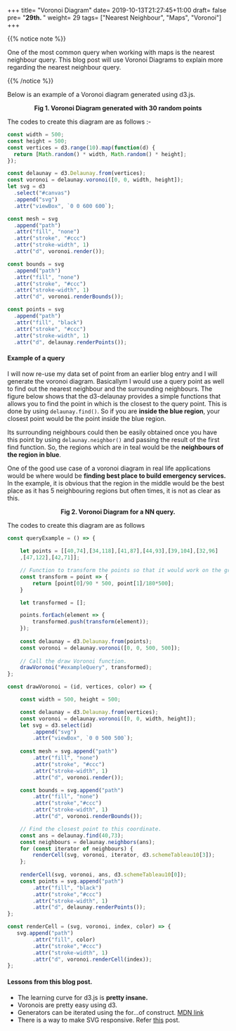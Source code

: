 +++
title= "Voronoi Diagram"
date= 2019-10-13T21:27:45+11:00
draft= false
pre= "<b>29th. </b>"
weight= 29
tags= ["Nearest Neighbour", "Maps", "Voronoi"]
+++

<script src="https://unpkg.com/d3@5.12.0/dist/d3.min.js"></script>
<script src="/blog/scripts/d3-delaunay.min.js"></script>

{{% notice note %}}

One of the most common query when working with maps is the nearest neighbour query. This blog post will use Voronoi Diagrams to explain more regarding the nearest neighbour query.

{{% /notice %}}

Below is an example of a Voronoi diagram generated using d3.js.

<div id="canvas" style="text-align:center;max-width:30em;margin:auto;"></div>

<p align="center"><strong>Fig 1. Voronoi Diagram generated with 30 random points</strong></p>

<!-- <embed src="https://www.desmos.com/calculator/q0nyt99bcr?embed" width="100%" height="500px" style="border: 1px solid #ccc" frameborder=0></embed> -->

The codes to create this diagram are as follows :-


```javascript
const width = 500;
const height = 500;
const vertices = d3.range(10).map(function(d) {
  return [Math.random() * width, Math.random() * height];
});

const delaunay = d3.Delaunay.from(vertices);
const voronoi = delaunay.voronoi([0, 0, width, height]);
let svg = d3
  .select("#canvas")
  .append("svg")
  .attr("viewBox", `0 0 600 600`);

const mesh = svg
  .append("path")
  .attr("fill", "none")
  .attr("stroke", "#ccc")
  .attr("stroke-width", 1)
  .attr("d", voronoi.render());

const bounds = svg
  .append("path")
  .attr("fill", "none")
  .attr("stroke", "#ccc")
  .attr("stroke-width", 1)
  .attr("d", voronoi.renderBounds());

const points = svg
  .append("path")
  .attr("fill", "black")
  .attr("stroke", "#ccc")
  .attr("stroke-width", 1)
  .attr("d", delaunay.renderPoints());

```

#### Example of a query

I will now re-use my data set of point from an earlier blog entry and I will generate the voronoi diagram. Basicallym I would use a query point as well to find out the nearest neighbour and the surrounding neighbours. The figure below shows that the d3-delaunay provides a simple functions that allows you to find the point in which is the closest to the query point. This is done by using `delaunay.find()`. So if you are **inside the blue region**, your closest point would be the point inside the blue region.

Its surrounding neighbours could then be easily obtained once you have this point by using `delaunay.neighbor()` and passing the result of the first find function. So, the regions which are in teal would be the **neighbours of the region in blue**.

One of the good use case of a voronoi diagram in real life applications would be where would be **finding best place to build emergency services.** In the example, it is obvious that the region in the middle would be the best place as it has 5 neighbouring regions but often times, it is not as clear as this.

<div id="exampleQuery" style="text-align:center;max-width:30em;margin:auto;"></div>
<p align="center"><strong>Fig 2. Voronoi Diagram for a NN query.</strong></p>


The codes to create this diagram are as follows

```javascript
const queryExample = () => {
    
    let points = [[40,74],[34,118],[41,87],[44,93],[39,104],[32,96]
    ,[47,122],[42,71]];

    // Function to transform the points so that it would work on the grid
    const transform = point => {
        return [point[0]/90 * 500, point[1]/180*500];
    }

    let transformed = [];

    points.forEach(element => {
        transformed.push(transform(element));
    });
    
    const delaunay = d3.Delaunay.from(points);
    const voronoi = delaunay.voronoi([0, 0, 500, 500]);
    
    // Call the draw Voronoi function.
    drawVoronoi("#exampleQuery", transformed);    
};

const drawVoronoi = (id, vertices, color) => {

    const width = 500, height = 500;

    const delaunay = d3.Delaunay.from(vertices);
    const voronoi = delaunay.voronoi([0, 0, width, height]);
    let svg = d3.select(id)
        .append("svg")
        .attr("viewBox", `0 0 500 500`);
    
    const mesh = svg.append("path")
        .attr("fill", "none")
        .attr("stroke", "#ccc")
        .attr("stroke-width", 1)
        .attr("d", voronoi.render());

    const bounds = svg.append("path")
        .attr("fill", "none")
        .attr("stroke","#ccc")
        .attr("stroke-width", 1)
        .attr("d", voronoi.renderBounds());

    // Find the closest point to this coordinate.
    const ans = delaunay.find(40,73);
    const neighbours = delaunay.neighbors(ans);
    for (const iterator of neighbours) {
        renderCell(svg, voronoi, iterator, d3.schemeTableau10[3]);
    };
     
    renderCell(svg, voronoi, ans, d3.schemeTableau10[0]);
    const points = svg.append("path")
        .attr("fill", "black")
        .attr("stroke","#ccc")
        .attr("stroke-width", 1)
        .attr("d", delaunay.renderPoints());
};

const renderCell = (svg, voronoi, index, color) => {
   svg.append("path")
        .attr("fill", color)
        .attr("stroke","#ccc")
        .attr("stroke-width", 1)
        .attr("d", voronoi.renderCell(index));   
};


```


#### Lessons from this blog post.

- The learning curve for d3.js is **pretty insane.**
- Voronois are pretty easy using d3.
- Generators can be iterated using the for...of construct. [MDN link](https://developer.mozilla.org/en-US/docs/Web/JavaScript/Guide/Iterators_and_Generators)
- There is a way to make SVG responsive. Refer [this](https://medium.com/@louisemoxy/a-simple-way-to-make-d3-js-charts-svgs-responsive-7afb04bc2e4b) post.

<!-- https://bl.ocks.org/aaizemberg/raw/8063f8c2d1adb7c7ee68/ -->
<!-- https://observablehq.com/@d3/circle-dragging-iii?collection=@d3/d3-delaunay -->
<script>

const queryExample = () => {
    
    let points = [[40,74],[34,118],[41,87],[44,93],[39,104],[32,96]
    ,[47,122],[42,71]];

    const transform = point => {
        return [point[0]/90 * 500, point[1]/180*500];
    }

    let transformed = [];

    points.forEach(element => {
        transformed.push(transform(element));
    });
    
    const delaunay = d3.Delaunay.from(points);
    const voronoi = delaunay.voronoi([0, 0, 500, 500]);
    
    drawVoronoi("#exampleQuery", transformed);
    
}


const renderCell = (svg, voronoi, index, color) => {
   svg.append("path")
        .attr("fill", color)
        .attr("stroke","#ccc")
        .attr("stroke-width", 1)
        .attr("d", voronoi.renderCell(index));   
}

const drawVoronoi = (id, vertices, color) => {

    const width = 500, height = 500;

    const delaunay = d3.Delaunay.from(vertices);
    const voronoi = delaunay.voronoi([0, 0, 500, 500]);
    let svg = d3.select(id)
        .append("svg")
        .attr("viewBox", `0 0 500 500`);
        //.attr("width", width)
        //.attr("height", height);
    
    const mesh = svg.append("path")
        .attr("fill", "none")
        .attr("stroke", "#ccc")
        .attr("stroke-width", 1)
        .attr("d", voronoi.render());

    const bounds = svg.append("path")
        .attr("fill", "none")
        .attr("stroke","#ccc")
        .attr("stroke-width", 1)
        .attr("d", voronoi.renderBounds());

    const ans = delaunay.find(40,73);

    for (let index = 0; index < vertices.length; index++) {
        const element = vertices[index];
        renderCell(svg, voronoi, index, d3.schemeTableau10[4]);
    }

    const neighbours = delaunay.neighbors(ans);
    for (const iterator of neighbours) {
        renderCell(svg, voronoi, iterator, d3.schemeTableau10[3]);
    };
     
    renderCell(svg, voronoi, ans, d3.schemeTableau10[0]);
    const points = svg.append("path")
        .attr("fill", "black")
        .attr("stroke","#ccc")
        .attr("stroke-width", 1)
        .attr("d", delaunay.renderPoints());
};


const drawExampleVoronoi = () => {

    const width = 600, height = 600;
    // const vertices = d3.range(30).map(function(d) {
    //     return [Math.random() * width, Math.random() * height];
    // });

    const radius = 10;
    const circles = d3.range(30).map(i => ({
        x: Math.random() * (width - radius * 2) + radius,
        y: Math.random() * (height - radius * 2) + radius,
    }));

    const delaunay = d3.Delaunay.from(circles, d => d.x, d => d.y);
    const voronoi = delaunay.voronoi([0, 0, width, height]);

    
    let svg = d3.select("#canvas")
        .append("svg")
        .attr("viewBox", `0 0 600 600`);
        // .attr("width", width)
        // .attr("height", height);

    // const circle = svg.append("g")
    // .selectAll("circle")
    // .data(circles)
    // .join("circle")
    //   .attr("cx", d => d.x)
    //   .attr("cy", d => d.y)
    //   .attr("r", radius)
    //   .attr("fill", "black");
    
    const mesh = svg.append("path")
        .attr("fill", "none")
        .attr("stroke", "#ccc")
        .attr("stroke-width", 1)
        .attr("d", voronoi.render());

    const bounds = svg.append("path")
        .attr("fill", "none")
        .attr("stroke","#ccc")
        .attr("stroke-width", 1)
        .attr("d", voronoi.renderBounds());

    // for (let index = 0; index < 10; index++) {
    //     svg.append("path")
    //     .attr("fill", d3.schemeTableau10[index % 10])
    //     .attr("stroke","#ccc")
    //     .attr("stroke-width", 1)
    //     .attr("d", voronoi.renderCell(index));
    // }; 

    const points = svg.append("path")
        .attr("fill", "black")
        .attr("stroke","#ccc")
        .attr("stroke-width", 1)
        .attr("d", delaunay.renderPoints());
};

drawExampleVoronoi();
queryExample();

</script>
